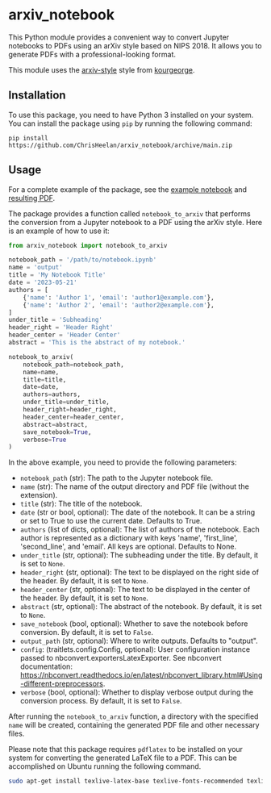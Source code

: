 # arxiv_notebook

This Python module provides a convenient way to convert Jupyter notebooks to PDFs using an arXiv style based on NIPS 2018. It allows you to generate PDFs with a professional-looking format.

This module uses the [arxiv-style](https://github.com/kourgeorge/arxiv-style) style from [kourgeorge](https://github.com/kourgeorge).

## Installation

To use this package, you need to have Python 3 installed on your system. You can install the package using `pip` by running the following command:

```
pip install https://github.com/ChrisHeelan/arxiv_notebook/archive/main.zip
```

## Usage

For a complete example of the package, see the [example notebook](https://github.com/ChrisHeelan/arxiv_notebook/blob/main/example/example.ipynb) and [resulting PDF](https://github.com/ChrisHeelan/arxiv_notebook/blob/main/example/output/output.pdf).

The package provides a function called `notebook_to_arxiv` that performs the conversion from a Jupyter notebook to a PDF using the arXiv style. Here is an example of how to use it:

```python
from arxiv_notebook import notebook_to_arxiv

notebook_path = '/path/to/notebook.ipynb'
name = 'output'
title = 'My Notebook Title'
date = '2023-05-21'
authors = [
    {'name': 'Author 1', 'email': 'author1@example.com'},
    {'name': 'Author 2', 'email': 'author2@example.com'},
]
under_title = 'Subheading'
header_right = 'Header Right'
header_center = 'Header Center'
abstract = 'This is the abstract of my notebook.'

notebook_to_arxiv(
    notebook_path=notebook_path,
    name=name,
    title=title,
    date=date,
    authors=authors,
    under_title=under_title,
    header_right=header_right,
    header_center=header_center,
    abstract=abstract,
    save_notebook=True,
    verbose=True
)
```

In the above example, you need to provide the following parameters:

- `notebook_path` (str): The path to the Jupyter notebook file.
- `name` (str): The name of the output directory and PDF file (without the extension).
- `title` (str): The title of the notebook.
- `date` (str or bool, optional): The date of the notebook. It can be a string or set to True to use the current date. Defaults to True.
- `authors` (list of dicts, optional): The list of authors of the notebook. Each author is represented as a dictionary with keys 'name', 'first_line', 'second_line', and 'email'. All keys are optional. Defaults to None.
- `under_title` (str, optional): The subheading under the title. By default, it is set to `None`.
- `header_right` (str, optional): The text to be displayed on the right side of the header. By default, it is set to `None`.
- `header_center` (str, optional): The text to be displayed in the center of the header. By default, it is set to `None`.
- `abstract` (str, optional): The abstract of the notebook. By default, it is set to `None`.
- `save_notebook` (bool, optional): Whether to save the notebook before conversion. By default, it is set to `False`.
- `output_path` (str, optional): Where to write outputs. Defaults to "output".
- `config`: (traitlets.config.Config, optional): User configuration instance passed to nbconvert.exportersLatexExporter. See nbconvert documentation: https://nbconvert.readthedocs.io/en/latest/nbconvert_library.html#Using-different-preprocessors.
- `verbose` (bool, optional): Whether to display verbose output during the conversion process. By default, it is set to `False`.

After running the `notebook_to_arxiv` function, a directory with the specified `name` will be created, containing the generated PDF file and other necessary files.

Please note that this package requires `pdflatex` to be installed on your system for converting the generated LaTeX file to a PDF. This can be accomplished on Ubuntu running the following command.

```bash
sudo apt-get install texlive-latex-base texlive-fonts-recommended texlive-fonts-extra texlive-latex-extra
```
